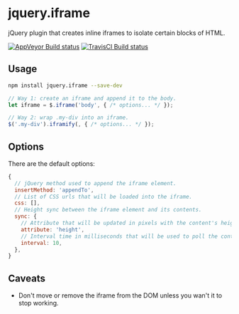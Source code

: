 # jquery.iframe

jQuery plugin that creates inline iframes to isolate certain blocks of HTML.

[![AppVeyor Build status](https://ci.appveyor.com/api/projects/status/rqfva21h5sxon85n?svg=true)](https://ci.appveyor.com/project/skyrpex/jquery-iframe) [![TravisCI Build status](https://travis-ci.org/skyrpex/jquery.iframe.svg?branch=master)](https://travis-ci.org/skyrpex/jquery.iframe)

## Usage

```bash
npm install jquery.iframe --save-dev
```

```javascript
// Way 1: create an iframe and append it to the body.
let iframe = $.iframe('body', { /* options... */ });

// Way 2: wrap .my-div into an iframe.
$('.my-div').iframify(, { /* options... */ });
```

## Options
There are the default options:
```javascript
{
  // jQuery method used to append the iframe element.
  insertMethod: 'appendTo',
  // List of CSS urls that will be loaded into the iframe.
  css: [],
  // Height sync between the iframe element and its contents.
  sync: {
    // Attribute that will be updated in pixels with the content's height. Possible values are height, minHeight and maxHeight.
    attribute: 'height',
    // Interval time in milliseconds that will be used to poll the content's height.
    interval: 10,
  },
}
```

## Caveats
* Don't move or remove the iframe from the DOM unless you wan't it to stop working.
